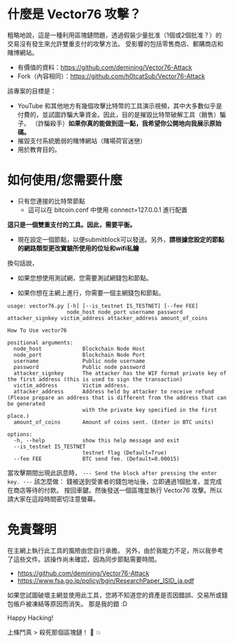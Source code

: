 # 什麼是 Vector76 攻擊？

粗略地說，這是一種利用區塊鏈問題，透過假裝少量批准（1個或2個批准？）的交易沒有發生來允許雙重支付的攻擊方法。
受影響的包括零售商店、郵購商店和賭博網站。

- 有價值的資料：https://github.com/demining/Vector76-Attack
- Fork（內容相同）：https://github.com/h0tcatSub/Vector76-Attack

該專案的目標是：

- YouTube 和其他地方有幾個攻擊比特幣的工具演示視頻，其中大多數似乎是付費的，並試圖詐騙大筆資金。因此，目的是摧毀比特幣破解工具（銷售）騙子。 （詐騙殺手）**如果你真的能做到這一點，我希望你公開地向我展示原始碼。**
- 摧毀支付系統脆弱的賭博網站（賭場荷官迷戀）
- 用於教育目的。

# 如何使用/您需要什麼

- 只有您連接的比特幣節點
  - 這可以在 bitcoin.conf 中使用 connect=127.0.0.1 進行配置

**這只是一個雙重支付的工具。因此，需要平衡。**

- 現在設定一個節點，以便submitblock可以發送。另外，**請根據您設定的節點的網路類型更改實驗所使用的位址和wifi私鑰**

換句話說，
- 如果您想使用測試網，您需要測試網錢包和節點。

- 如果你想在主網上進行，你需要一個主網錢包和節點。

```
usage: vector76.py [-h] [--is_testnet IS_TESTNET] [--fee FEE]
                   node_host node_port username password attacker_signkey victim_address attacker_address amount_of_coins

How To Use vector76

positional arguments:
  node_host             Blockchain Node Host
  node_port             Blockchain Node Port
  username              Public node username
  password              Public node password
  attacker_signkey      The attacker has the WIF format private key of the first address (this is used to sign the transaction)
  victim_address        Victim address.
  attacker_address      Address held by attacker to receive refund (Please prepare an address that is different from the address that can be generated
                        with the private key specified in the first place.)
  amount_of_coins       Amount of coins sent. (Enter in BTC units)

options:
  -h, --help            show this help message and exit
  --is_testnet IS_TESTNET
                        testnet flag (Default=True)
  --fee FEE             BTC send fee. (Default=0.00015)
```


當攻擊期間出現此訊息時，
```--- Send the block after pressing the enter key. ---```
該怎麼做：
錢被送到受害者的錢包地址後，立即通過1個批准，並完成在商店等待的付款。
按回車鍵。然後發送一個區塊並執行 Vector76 攻擊。所以請大家在這段時間密切注意螢幕。


# 免責聲明

在主網上執行此工具的風險由您自行承擔。
另外，由於我能力不足，所以我參考了這些文件。該操作尚未確認，因為同步節點需要時間。
- https://github.com/demining/Vector76-Attack
- https://www.fsa.go.jp/policy/bgin/ResearchPaper_ISID_ja.pdf

如果您試圖破壞主網並使用此工具，您將不知道您的資產是否因錯誤、交易所或錢包帳戶被凍結等原因而消失。
那是我的錯 :D


Happy Hacking!


上條鬥真 > 殺死那個區塊鏈！ 👊  💥 